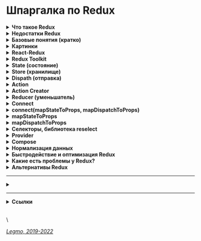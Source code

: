 # Шпаргалка по Redux

<details>

<summary><strong>Что такое Redux</strong></summary>

* Разработан в Facebook 2013
* Библиотека (а не фреймворк) для управления state. Реализует Flux-архитектуру.
* Её надо инсталлировать отдельно (не идёт в комплекте с React b т.д.)
* Позволяет создавать свой store и удобно работать с ним
* В частности, уменьшает связность - позволяет передавать данные не по цепочке props, а сразу в нужную компоненту

Есть несколько библиотек, которые очень хорошо дополняют Redux:\


* Immutable.js — немутабельные структуры данных для JavaScript! Используйте их для хранения состояния, чтобы быть уверенным, что оно не меняется там, где не должно, а также чтобы сохранить функциональную чистоту редьюсеров
* redux-thunk — используется когда нужно, чтобы действия (actions) имели какой-либо побочный эффект в дополнение к обновлению состояния приложения. Например, вызов REST API, или установка маршрутов (routes), или даже вызов других действий.
* reselect — используется для создания составных, лениво исполняемых отображений. Например для конкретного компонента вам может потребоваться:
  1. вставить только определенную часть глобального состояния, а не полностью
  2. вставить дополнительные производные данные, например "итого" или "результаты валидации данных", не сохраняя все это в состоянии

**Ссылки**

* [Хабр - Введение в Redux & React-redux](https://habr.com/ru/post/498860/)
* [Изучаем Redux на примере создания мини-Redux](https://medium.com/devschacht/jakob-lind-learn-redux-by-coding-a-mini-redux-d1a58e830514)
* [Создаем свой собственный Redux, часть 2: функция connect](https://medium.com/devschacht/jakob-lind-code-your-own-redux-part-2-the-connect-function-d941dc247c58)
* [Build Yourself a Redux (en)](https://zapier.com/engineering/how-to-build-redux/)

\


</details>

<details>

<summary><strong>Недостатки Redux</strong></summary>

* **Высокая связность**
  * Нарушение принципа "Low coupling, high cohesion" ()
  * Low cohesion вместо High
  * Управление состояние, которое должно быть цельным внутри компонента, оказывается размазанным по множеству файлов и сущностей.
  * Связи, которые должны оставаться внутри, выходят наружу.
  * Альтернатива - реализовать упарвление состоянием через хуки React (useReducer() и т.д.)
* **Много «кода ради кода»** (boilerplate кода)
  * Даже небольшое изменение функционала может потребовать относительно большие изменения в коде,
  * так еще и код этот однотипный и не несущий никакой полезной для данной конкретной задачи нагрузки.
  * Инструменты, направленные на решение этой проблемы, существуют — Redux Toolkit
* **Порог вхождения выше**
  * если человек уже умеет работать с функциональными / классовыми компонентами и понимает что такое методы жизненного цикла и «состояния компонента» — ему не так сложно обучиться управлением state на хуках. А понимание Flux-архитекутры (например Redux) требует некоторых усилий.

**Альтернативные точки зрения**

* Шаблоны и архитектуры не имеют плюсов и минусов сами по себе.\
  Плюсы и минусы у них есть только в сравнении с другой архитектурой / шаблоном.
* Redux - просто библиотека. Важно её корректно использовать.
* Redux уменьшает количество шаблонного кода по сравнению со старым «шаблоном Flux»: http://redux.js.org/usage/reducing-boilerplate
* Люди используют Redux, потому что хотят, чтобы поток данных через их JS-код был согласованным, предсказуемым и понятным по сравнению со кастомными JS-скриптами, которые не соответствуют какой-либо общей общей архитектуре или шаблонам программирования. Если вам не нужны эти преимущества, возможно, вам лучше написать кастомный JS.

**Ссылки**

* [Хабр - За что я не люблю Redux (2021)](https://habr.com/ru/post/563634/)
* [Оф. документация - Reducing Boilerplate](https://redux.js.org/usage/reducing-boilerplate)
* [Medium - Прощай, Redux (2018)](https://medium.com/devschacht/jack-scott-goodbye-redux-4f11cc3c6af5)

\


</details>

<details>

<summary><strong>Базовые понятия (кратко)</strong></summary>

* `Store` (хранилище) — объект, содержит объект `state` и методы для работы с ним.
  * `State` (состояние) — объект хранящий актуальное состояние системы.
  * Методы = как его менять, как получить актуальное состояние хранилища (`getstate`), как подписаться на изменения (`subscriber`)... Их может быть много.
* `Dispatch` (отправка) — один из методов `store`. Объединяет все методы для правки `state`.
  * Хотим произвести любые изменения в `state` - вызываем метод `dispatch`
* `Actions` — объекты которые мы из UI (React) передаем в метод `dispatch()`.
  * Единственный способ внесения правок в `state` — вызывать `dispatch`, внутри которого некий `action`
* `Type` и `Payload` — параметры объекта `action`
  * `type` — строка, имя метода который будет менять `state`. По нему Redux понимает — что именно мы хотим сделать с `state`
  * `payload` — данные, которые нужны для изменений `state`. Их может и не быть — например просто поменяли состояние системы на "Жду данных с сервера".
* `ActionCreators()` — функции, создают объект `Action`. Принимают данные-payload нужные для правки `state`, и возвращают объект `action` (с нужным type и payload).
  * Передавать `action` напрямую в `dispatch()` — плохой тон, код грязный и можно ошибиться. `ActionCreators()`
  * Мы диспатчим не `ActionCreator` - диспатчится его вызов. Т.е. запустится функция `dispatch()`, выполнит `ActionCreator`, и уже потом выполнится `dispatch()` с переданными в него результатами работы `ActionCreator` (т.е. с переданным объектом `Action`)
* `Reducers()` — функции внутри `dispatch()`. Отвечают за правку опр. части `state`. Принимают `action` и `state`, возвращают новый `state`
  * Принимают все `actions` входящие в `dispatch()`, и какой-то отдельный кусок `state` (например, отвечает за отдельную страницу).
  * Внутри стоит конструкция switch...case. Если `type` объекта `action` описан в этом switch - применяются изменения. Иначе - просто игнорируются
  * Нужны чтоб упростить работу со `state` — проще работать с каким-то небольшим объектом (например, описывающим состояние отдельной страницы). Для этого большой `state` дробят на части при помощи `reducers()`
  * Внутри `reducer` — набор методов для изменения данной части `state`.
  * `Reducer'у` делегировано преобразование веток `state`. Та самая "простынь" с кучей `switch`/`case`. Туда же пихают `actionCreator`.
* `Thunk()` — функция, делает какой-то асинхронный код и умеет `dispatch(actions)` . Нужна для асинхронных запросов.
  * Вызывается из UI (React), как обычный `dispatch()`
  * Внутри себя выполняет асинхронный код и диспатчит обычные `actions` .
  * React Thunk — отдельная библиотека, уже включена в Redux Toolkit. Добавляется в Redux и позволяет использовать асинхронный код внутри `dispatch()`.
  * В программировании `thunk` — это подпрограмма, используемая для ввода вычисления в другую подпрограмму. В основном используются для задержки вычисления до тех пор, пока не потребуется его результат, или для вставки операций в начале или конце другой подпрограммы.
  * Термин `thunk` возник как причудливая форма глагола _думать_ (разговорная форма прошедшего времени think.). Это относится к первоначальному использованию thunks в компиляторах ALGOL 60, что требовало специального анализа (размышления), чтобы определить, какой тип подпрограммы генерировать.
  * [Hexlet - Асинхронные запросы (Thunk). React: Redux Toolkit](https://ru.hexlet.io/courses/js-redux-toolkit/lessons/async-thunks/theory\_unit)
* `ThunkCreator()` — функция-обёртка `thunk()`. Нужна чтоб передать в `thunk()` данные-payload для правки `state` .
  * `Thunk` берёт данные из замыкания, образуемого `ThunkCreator()`. https://youtu.be/eWdnjfRu9Io?t=1087
  * Как и с `ActionCreator`, мы диспатчим не `ThunkCreator` - диспатчится его вызов. Т.е. запустится функция `dispatch()`, выполнит `ThunkCreator`, и уже потом выполнится `dispatch()` с переданными в него результатами работы `ThunkCreator` (т.е. с переданным `Thunk` который через замыкание получил нужные данные)
* `Saga()` — альтернатива `thunk`. Тоже библиотека. Сложнее, более продвинутая
  * https://habr.com/ru/post/351168/
  * Redux-saga — библиотека. Нацеленная делать сайд-эффекты проще и лучше путем работы с сагами.
  * Саги — дизайн паттерн проектирования. Пришел из мира распределенных транзакций, где сага управляет процессами, которые необходимо выполнять транзакционным способом, сохраняя состояние выполнения и компенсируя неудачные процессы.
  * Узнать больше
    * [Кузебюрдин (IT-Kamasutra) про Саги](https://youtu.be/EDCPrF8sXGA?t=526)
    * посмотреть [Применения паттерна Сага](https://www.youtube.com/watch?v=xDuwrtwYHu8) от Caitie McCaffrey,
    * [статья](http://citeseerx.ist.psu.edu/viewdoc/download?doi=10.1.1.93.7258\&rep=rep1\&type=pdf), которая первая описывает саги в отношении распределенных систем (если вы амбициозны)
  * Альтернативы redux-saga. Две самых популярных:
    * [redux-observable](https://github.com/redux-observable/redux-observable) (базируется на [RxJS](https://github.com/ReactiveX/rxjs))
    * [redux-logic](https://github.com/jeffbski/redux-logic) (базируется на RxJS наблюдателях, но даёт свободу писать логику в [других стилях](https://github.com/jeffbski/redux-logic#tldr)).
* `Middleware()` — функция-обёртка `dispatch()`. Нужна чтоб выполнить асинхронный код между отправкой из UI и `dispatch()`
  * В `store` приходит что-то (`action` или `thunk`). Это что-то не сразу попадает в `store`, а вначале обрабатывает функцией-обёрткой вокруг `Dispatch` — `Middleware`. Если это `Action` - `Middlewear` сразу пропустит его в `store`. Но, если это `thunk` — `middlewear` вначале выполнит его, дождётся ответа (если код был асинхронный), получит ответ и снова проверит — пришёл `action`, или ещё одни `thunk` (так тоже бывает). И так пока не придёт `action`.
  * Зачем это? Проблема в том, что `store` умеет работать только с `actions` (объектами). Если в него попадёт `thunk` ( функция, да ещё с асинхронными методами) — он ничего сделать не сможет. Поэтому, надо всю эту асинхронную логику где-то выполнить — между отправкой из UI и приходом в метод `store`. Для этого и сделали обёртку вокруг `store`.
  * Выполнять асинхронные запросы внутри `reducer` нельзя потому что
    * `reducer` должен быть чистой функцией
    * `reducer` должен отдавать новый `state` мгновенно, т.е. никаких ожиданий завершения асинхронного запроса
  * Redux предоставляет нам такую штуку как middleware, которая стоит между диспатчом экшена и редюсером.
  * Существует две самые популярные middleware библиотеки для асинхронных экшенов в Redux, это — Redux Thunk и Redux Saga..
  * Middleware компонуемы — несколько мидлваров можно объединить вместе, где каждый мидлвар не должен знать, что происходит до или после него в цепочке.
  * https://rajdee.gitbooks.io/redux-in-russian/content/docs/api/applyMiddleware.html
* `Selectors`, библиотека Reselect

**Итого**

* `state` — объект хранящий актуальное состояние
* `store` — объект-хранилище всего что связано с состоянием
* `subscriber` — метод для подписки на изменения в стэйте
* `dispatch` — метод, для изменения стэйта. Все манипуляции со стэйтом делаем через dispatch
* `action` — объект, который мы снаружи отправляем в метод dispatch. Содержит тип (какое изменение произвести) и, если надо, данные
* `reducer` — функция, которая получает отдельный кусок стэйта и action. Если нужно - применяет этот экшен к стейту и возвращает обновлённый кусок стэйта (потом из кусков собирается новый стэйт)

\


</details>

<details>

<summary><strong>Картинки</strong></summary>

<img src="../Assets/Img/architecture-redux-1.jpg" alt="Схема 1" data-size="original">

\


</details>

<details>

<summary><strong>React-Redux</strong></summary>

* Отдельная библиотека, выступает как прослойка между React и Redux.
* Позволяет работать с Redux не заморачиваясь кучей сложностей.
* Инкапсулирует часть вещей, прячет от нас всякие детали связанные с контекстом, store, dispatch, subscribe...
* Обладает очень простым интерфейсом.
* Самое интересное:
  * `<Provider store>` — позволяет создавать обёртку для React-приложения и делать состояние Redux доступным для всех компонентов-контейнеров в его иерархии.
  * `connect([mapStateToProps], [mapDispatchToProps], [mergeProps], [options])` — позволяет создавать компоненты высшего порядка. Это нужно для создания компонентов-контейнеров на основе базовых компонентов React.

**Ссылки**

* [Оф. документация React-redux (en)](https://react-redux.js.org/)
* [Оф. документация React - State и жизненный цикл](https://ru.reactjs.org/docs/state-and-lifecycle.html)
* [Redux и Thunk вместе с React. Руководство для чайников.](https://tuhub.ru/posts/redux-i-thunk-vmeste-react-rukovodstvo-dlya-chajnikov)

\


</details>

<details>

<summary><strong>Redux Toolkit</strong></summary>

* Библиотека от разработчиков Redux.
* Релиз — 2019.
* Аналог «Create React App» для React — можно работать и без неё, но с ней намного удобнее. До релиза библиотека называлась «redux-starter-kit»\


Зачем:

* помогает быстро начать использовать Redux;
* упрощает работу с типичными задачами и кодом Redux;
* позволяет использовать лучшие практики Redux по умолчанию;
* предлагает решения, которые уменьшают недоверие к бойлерплейтам.

Наиболее значимые функции:

* `configureStore` — функция, предназначенная упростить процесс создания и настройки хранилища (`store`);
  * Автоматически добавляет `redux-thunk` в store
  * Расширение `Redux DevTools` уже включено
* `createSlice` — объединяет в себе функционал createAction и createReducer;
  * теперь написание логики Redux сводится к конфигурации. Дайте ему имя, initialState и логику ваших редьюсеров, и Redux Toolkit уже предоставит вам:
    * автоматически генерирует action creators & action types.
    * кажется, заменяет константы
    * Эти редукторы передаются в createReducer()который обеспечивает неизменную логику для обновления состояния.
* `createReducer` — функция, помогающая лаконично и понятно описать и создать редьюсер;
  * заменяет `switch...case` ?
* `createAction` — возвращает функцию создателя действия для заданной строки типа действия;
  * возвращает action creator, которого можно экспортировать, а затем диспатчить
  * Когда вы вызываете action creator с аргументами, он автоматически становится объектом action.payload .
  * Строка, которую вы передаете в createAction, становится типом действия, которое вы затем можете использовать в своем редюсере.
* `createAsyncThunk` — похоже на createAction, но для случая отправки асинхронных действий
  * возвращает thunk action creator
  * Первый параметр — это тип действия Redux, но в этом случае строка не генерирует никаких функций редуктора автоматически, поскольку не знает деталей вашей реализации.
  * Второй параметр — это обратный вызов, в котором вы реализуете асинхронное поведение (например, выполнение вызовов ajax) и должны возвращать promise.
* `createSelector` — функция из библиотеки Reselect, переэкспортированная для простоты использования.
* `createEntityAdapter` — нормализовать объекты данных
  * создает удобную структуру для каждой коллекции. Очень похоже на то, что предоставляет библиотека normalizr
  * Предоставляет множество функций CRUD для обновления вашей коллекции в ваших редьюсерах.
  * Содержит функцию getSelectors() , которая предоставляет набор очень полезных селекторов (selectIds, selectEntities, selectAll, selectTotal, selectById), которые вы можете экспортировать.

**Ссылки**

* [Оф. документация React-redux (en)](https://redux-toolkit.js.org/)
* [Оф. документация React-redux (ru)](https://rajdee.gitbook.io/redux-toolkit-in-russian/soderzhanie/quick-start)
* [Habr - Redux Toolkit как средство эффективной Redux-разработки](https://habr.com/ru/company/inobitec/blog/481288/)
* [Medium - Reduce boilerplate with Redux Toolkit](https://medium.com/strands-tech-corner/reduce-boilerplate-with-redux-toolkit-d56047455d63)

\


</details>

<details>

<summary><strong>State (состояние)</strong></summary>

Cпециальный js-объект <внутри компонента>. Хранит данные, которые могут изменятся с течением времени.

Это инструмент, позволяющий обновлять пользовательский интерфейс, основываясь на событиях.

Задачи компоненты - отрисовывать какие-то данные. Эти данные всегда называются state (состояние приложения).

Узнать состояние компонента можно с помощью конструкции this.state.

Изменить состояние можно с помощью this.setState(), если передадим этой функции объект, представляющий новое состояние.

* **State-managment - управление данными**\
  Задумывая архитектуру нового приложения, первым делом всегда думать - как я собираюсь организовать state-managment (управление данными)? Чаще всего выбор зависит от того, в чём больше опыта. State (Business Logic Layer) важнее чем UI. Какие есть подходы к state-managment?
  * local state of class component - локальный state классовых компонент. Используется не всегда. Для простых, небольших задач, маленьких проектов.
  * Redux (одна из реализаций FLUX) - функциональное програмирование
  * MobX - ООП
  * и ещё много других
*   **Не изменяйте state напрямую**\
    // Неправильно `this.state.comment = 'Привет';`

    Вместо этого используйте setState(): // Правильно `this.setState({comment: 'Привет'});`

    Конструктор — это единственное место, где вы можете присвоить значение this.state напрямую.

    *   **Обновления state могут быть асинхронными**\
        React может сгруппировать несколько вызовов setState() в одно обновление для улучшения производительности.

        Поскольку this.props и this.state могут обновляться асинхронно, вы не должны полагаться на их текущее значение для вычисления следующего состояния.

        Например, следующий код может не обновить счётчик:

        // Неправильно

        ```
        this.setState({
          counter: this.state.counter + this.props.increment,
        });
        ```

        Правильно будет использовать второй вариант вызова setState(), который принимает функцию, а не объект. Эта функция получит предыдущее состояние в качестве первого аргумента и значения пропсов непосредственно во время обновления в качестве второго аргумента:

        // Правильно

        ```
        this.setState((state, props) => ({
          counter: state.counter + props.increment
        }));
        ```
*   **Однонаправленный поток данных**\
    В иерархии компонентов, ни родительский, ни дочерние компоненты не знают, задано ли состояние другого компонента. Также не важно, как был создан определённый компонент — с помощью функции или класса. Состояние часто называют «локальным», «внутренним» или инкапсулированным. Оно доступно только для самого компонента и скрыто от других. Компонент может передать своё состояние вниз по дереву в виде пропсов дочерних компонентов:

    `<h2>Сейчас {this.state.date.toLocaleTimeString()}.</h2>`

    Своё состояние можно передать и другому пользовательскому компоненту:

    `<FormattedDate date={this.state.date} />`

    Компонент FormattedDate получает date через пропсы, но он не знает, откуда они взялись изначально — из состояния Clock, пропсов Clock или просто JavaScript-выражения:

    ```
      function FormattedDate(props) {
        return <h2>Сейчас {props.date.toLocaleTimeString()}.</h2>;
      }
    ```

Этот процесс называется «нисходящим» («top-down») или «однонаправленным» («unidirectional») потоком данных. Состояние всегда принадлежит определённому компоненту, а любые производные этого состояния могут влиять только на компоненты, находящиеся «ниже» в дереве компонентов.

Если представить иерархию компонентов как водопад пропсов, то состояние каждого компонента похоже на дополнительный источник, который сливается с водопадом в произвольной точке, но также течёт вниз.

**Ссылки**

* https://ru.reactjs.org/docs/state-and-lifecycle.html

\


</details>

<details>

<summary><strong>Store (хранилище)</strong></summary>

ООП-объект, который управляет state (объект хранящий состояние приложения)

Там лежит:

* сам state
* методы для работы с ним

Создаётся при помощи метода(?) createStore(reducers)

\


</details>

<details>

<summary><strong>Dispath (отправка)</strong></summary>

* https://youtu.be/AyCBG4LcUSA?t=141
* англ. "отправка"
* Метод объекта store, который предназначен для вызова всех методов, изменяющих store
* Т.е. вместо того чтобы прокидывать кучу разных методов, мы отдаём один единственный - disptach.
* В него передаём объект action, у которого указан type и есть нужные данные. Dispatch, на основе этого type и данных, вносит правки в store (прежде всего - в state)

Метод объекта store, через который вызываем все другие методы объекта Store (что изменить state, т.е. состояние приложения)

Мы вводим в наш объект store один единственный метод, через который будем вызывать все другие методы объекта.

Он принимает некий объект action. Выглядит так: dispath(action).

У action обязательно должно быть текстовое свойство type='' - в нём передаётся название требуемого действия (т.е. метода).

Эти текстовые названия всегда пишутся заглавными.

State всегда меняется через dispath(action)

\


</details>

<details>

<summary><strong>Action</strong></summary>

* объект, который через метод dispath передаётся в наш объект store, и там производит некие действия с данными (state)

У action есть как минимум одно свойство, type. По type dispath определяет, какие именно действия надо произвести со state (какую ветку действий выбрать)

* Если в компоненте один коллбэк вызывает последовательно несколько actions один за другим - они выполнятся в том же порядке?
* Ответ — «да». Redux store не возьмёт в работу второй action, пока не выполнится первый. Иначе бы Redux не мог нормально управлять state.

\


</details>

<details>

<summary><strong>Action Creator</strong></summary>

* вспомогательная функция, которая создаёт нужный объект-action. В компоненте хотим вызвать dispatch с каким-то экшеном, чтоб изменить стэйт. Для этого заранее создали в редьюсере экшен-криэйтор для данного экшена. Этот экшен-криэйтор импортировали в компоненту. В компонененте вызвали dispatch(экшен\_криэйтор(payload)). Зачем надо? Сложно сказать. По идее. у action может быть сложная структура объекта. Чтоб каждый раз её заново не писать - сделали такую штуку.

Функции, которые возвращают объект action. То, что передаётся в mapDispatchToProps

Содержит action - type и список данных, которые может получать.

Пример: export const updateTaskStatus = (status, id) => ({ type: UPDATE\_TASK\_STATUS, newStatus: status, taskId: id, });

\


</details>

<details>

<summary><strong>Reducer (уменьшатель)</strong></summary>

Чистая функция, принимает state и action. Та самая простынь, где много switch

Применяет action к этому state (если нужно) и возвращает новый state (если не изменился - тот же).

Позволяет разделить метод dispath на отдельные куски, чтоб с ним было удобнее работать.

Обычно каждый reducer отвечает за какую-то ветку state - например этот работает с одной страницей, а тот с другой; или один работает с цитатами, а другой с пользователями.

Reducers - это отдельные функции, а не методы объекта store. Они лежат отдельно от store. Поэтому store (и его метод dispatch) не в курсе, какой action какому reducer нужен - мы отправляем любой входящий action всем имеющимся reducers. Для работы reducer ему кроме action нужен ещё и state. Но, мы не отправляем весь state целиком каждому reducer - нет, каждому мы отправляем только ту ветку, с которой он работает.

Reducer - только преобразователь. Он не вызывает subscriber и другие callbacks.

Если тип action неизвестен - выдаём изначальный state

```javascript
    const task_tables_reducer = (state = initialState, action) => {
  switch (action.type) {
    case IS_PAGINATION: {
      return {...state};
    }
    default:
      return state;
  }
}
```

Смотри также в разделе «[React — Компоненты. Компоненты = чистые функции](react.md)»

\


</details>

<details>

<summary><strong>Connect</strong></summary>

connect(\[mapStateToProps], \[mapDispatchToProps], \[mergeProps], \[options])

API react-redux connect() используется для создания компонентов-контейнеров, которые подключены к хранилищу Redux.

Если вам, в React-компоненте, нужно получать данные из хранилища, или требуется диспетчеризовать действия, или нужно делать и то и другое, вы можете преобразовать обычный компонент в компонент-контейнер, обернув его в компонент высшего порядка, возвращаемый функцией connect() из react-redux.

Если ваше React-приложение использует несколько хранилищ Redux, то connect() позволяет легко указывать конкретное хранилище, к которому должен быть подключён компонент-контейнер.

**Ссылки**

* [Habr - Использование функции connect() из пакета react-redux](https://habr.com/ru/company/ruvds/blog/423157/)

\


</details>

<details>

<summary><strong>connect(mapStateToProps, mapDispatchToProps)</strong></summary>

* API-функция предоставляемая пакетом react-redux.\


Позволяет создавать контейнерные компоненты

Пробрасывает в презентационную компоненту данные из store, в виде props. Благодаря mapStateToProps

Подписывает презентационную компоненту на все изменения state, которые мы объявили в mapStateToProps

Позволяет контейнерной компоненте изменять store, благодаря mapDispatchToProps

Connect автоматически делает подключенные компоненты «чистыми», то есть они будут повторно рендериться только при изменении их props — тоесть, когда изменяется их срез состояния Redux. Это предотвращает ненужный ре-рендер и ускоряет работу приложения.

Connect() используется для создания компонентов-контейнеров, которые подключены к хранилищу Redux. Хранилище, к которому осуществляется подключение, получают от самого верхнего предка компонента с использованием механизма контекста React.

Если вам, в React-компоненте, нужно получать данные из хранилища, или требуется диспетчеризовать действия, или нужно делать и то и другое, вы можете преобразовать обычный компонент в компонент-контейнер, обернув его в компонент высшего порядка, возвращаемый функцией connect() из react-redux.

Вы можете создать компонент-контейнер самостоятельно и вручную подписать компонент на хранилище Redux, используя команду store.subscribe(). Однако использование функции connect() означает применение некоторых улучшений и оптимизаций производительности, которые, вы, возможно, не сможете задействовать при использовании других механизмов.

Функция connect(), кроме того, даёт разработчику дополнительную гибкость, позволяя настраивать компоненты-контейнеры на получение динамических свойств, основываясь на свойствах, первоначально им переданных. Это оказывается очень кстати для получения выборок из состояния, основываясь на свойствах, или для привязки генераторов действий к конкретной переменной из свойств.

Если ваше React-приложение использует несколько хранилищ Redux, то connect() позволяет легко указывать конкретное хранилище, к которому должен быть подключён компонент-контейнер.

Прежде чем преобразовывать обычный компонент React в компонент-контейнер с использованием connect(), нужно создать хранилище Redux, к которому будет подключён этот компонент.

Функция connect(), предоставляемая пакетом react-redux, может принимать до четырёх аргументов, каждый из которых является необязательным. После вызова функции connect() возвращается компонент высшего порядка, который можно использовать для оборачивания любого компонента React.

```javascript
connect([mapStateToProps], [mapDispatchToProps], [mergeProps], [options]) 
```

**mergeProps**\
Если функции connect() передаётся аргумент mergeProps, то он представляет собой функцию, которая принимает следующие три параметра:

* stateProps — объект свойств, возвращённый из вызова mapStateToProps().
* dispatchProps — объект свойств с генераторами действий из mapDispatchToProps().
* ownProps — исходные свойства, полученные компонентом.

Эта функция возвращает простой объект со свойствами, который будет передан заключённому в обёртку компоненту. Это полезно для осуществления условного маппинга части состояния хранилища Redux или генераторов действий на основе свойств.

Если connect() не передают эту функцию, то используется её стандартная реализация:

```javascript
  const mergeProps = (stateProps, dispatchProps, ownProps) => {
    return Object.assign({}, ownProps, stateProps, dispatchProps)
  }
```

**options**\
Объект с параметрами. Необязательный объект, передаваемый функции connect() в качестве четвёртого аргумента.

Содержит параметры, предназначенные для изменения поведения этой функции. Так, connect() представляет собой специальную реализации функции connectAdvanced(), она принимает большинство параметров, доступных connectAdvanced(), а также некоторые дополнительные параметры.

[Страница документации](https://react-redux.js.org/api/connect) - какие параметры можно использовать с connect(), и как они модифицируют поведение этой функции.

**Ссылки**

* [Использование функции connect() из пакета react-redux](https://habr.com/ru/company/ruvds/blog/423157/)
* [Оф. документация React-redux (en)](https://react-redux.js.org/)
* [Создаем свой собственный Redux, часть 2: функция connect](https://medium.com/devschacht/jakob-lind-code-your-own-redux-part-2-the-connect-function-d941dc247c58)

\


</details>

<details>

<summary><strong>mapStateToProps</strong></summary>

Функция, возвращает либо обычный объект, либо другую функцию.

Передача mapStateToProps в качестве аргумента для функции connect() приводит к подписке компонента-контейнера на обновления Redux Store. mapStateToProps будет вызываться каждый раз, когда состояние Store изменяется. Если слежение за обновлениями состояния не нужно - передайте connect() в качестве значения этого аргумента undefined или null.

mapStateToProps() объявляется с двумя параметрами, второй из которых является необязательным:

* Первый параметр представляет собой текущее состояние хранилища Redux.
*   Второй параметр (ownProps), если его передают, представляет собой объект свойств, переданных компоненту

    ```javascript
        const mapStateToProps = (state, ownProps) => ({
        coin: coinSelector(state, ownProps),
        isLoading: isCoinsLoadingSelector(state),
      });
    ```

**ownProps**\
Это свойства компонента.

Как уже было сказано, функции mapStateToProps и mapDispatchToProps, переданные connect(), могут быть объявлены со вторым параметром ownProps, представляющим собой свойства компонента.

Однако тут есть одна проблема. Если число обязательных параметров объявленной функции mapStateToProps меньше, чем 2, тогда ownProps передаваться не будет. Но если функция объявлена с отсутствием обязательных параметров или, как минимум, с 2 параметрами, ownProps будет передаваться.

***

Если из mapStateToProps будет возвращён обычный объект, то возвращённый объект stateProps объединяется со свойствами компонента.

Если же mapStateToProps возвращает функцию, то эта функция используется как mapStateToProps для каждого экземпляра компонента. Это может пригодиться для улучшения производительности рендеринга и для мемоизации.

**Ссылки**

* [Использование функции connect() из пакета react-redux](https://habr.com/ru/company/ruvds/blog/423157/)

\


</details>

<details>

<summary><strong>mapDispatchToProps</strong></summary>

Объект, содержащий набор actionCreators.\


Может быть либо объектом, либо функцией, которая возвращает обычный объект или другую функцию.

Используется в connect

Позволяет контейнерной компоненте диспатчить изменения в store

Если в качестве аргумента mapDispatchToProps используется объект, то каждая функция в объекте будет воспринята в качестве генератора действий Redux и обёрнута в вызов метода хранилища dispatch(), что позволит вызывать его напрямую. Получившийся в результате объект с генераторами действий, dispatchProps, будет объединён со свойствами компонента.

При использовании в качестве аргумента mapDispatchToProps функции программист должен самостоятельно позаботиться о возврате объекта dispatchProps, который осуществляет привязку генераторов действий с использованием метода хранилища dispatch(). Эта функция принимает, в качестве первого параметра, метод хранилища dispatch(). Как и в случае с mapStateToProps, функция также может принимать необязательный второй параметр ownProps, который описывает маппинг с исходными свойствами, переданными компоненту.

Если эта функция возвращает другую функцию, то возвращённая функция используется в роли mapDispatchToProps, что может быть полезным для целей повышения производительности рендеринга и мемоизации.

**Ссылки**

* [Использование функции connect() из пакета react-redux](https://habr.com/ru/company/ruvds/blog/423157/)

\


</details>

<details>

<summary><strong>Селекторы, библиотека reselect</strong></summary>

Функция, принимает весь стэйт целиком, достаёт и обрабатывает какие-то данные и передаёт их в `mapStateToPros` (и дальше в UI).

Отдельный архитектурный слой, занимается получением, комбинированием и преобразованием данных. Например, данные из этого куска стэйта надо как-то обработать, объединить с данными из другого куска стэйта, отфильтровать, убрать дубли и только потом передать в React.

Зачем нужны - чтобы разделить структуру данных в стэйте (BLL) и React (UI). Если мы поменяем структуру данных в стэйте, например переименуем какой-то объект, разделим его на несколько и т.д.- хорошо бы иметь одно место, где можно внести изменения. Иначе придётся прыгать по всем `mapStateToPros` приложения и менять структуру вручную.

`mapStateToPros` - предоставляется библиотекой React-Redux.

**Проблемы селекторов** В Redux нельзя подписаться на изменение конкретного кусочка данных. Изначально, можно лишь узнать о том, что "где-то что-то изменилось".\
Т.к. 'mapStateToProps' вызывается в каждом компоненте при каждом изменении стэйта — каждый селектор тоже будет вызываться при каждом изменении стэйта. Даже если меняется совсем другая ветка. А если селектор плюс ко всему делает `.map()`, `.filter()`, `.reduce()` и т.д. — он ещё и создаёт новый объект (даже если данные в него пришли те же) => будет ненужный ре-рендер страницы.\
Основные проблемы:

* Могут вызывать ненужные ре-рендеры страниц при каждом изменении в глобальном стэйте.
* Могут иметь сложную логику вычислений => будут создавать большую нагрузку, долго вычислять (вызываются при каждом изменении в глобальном стэйте).
* Трудны в отладке - debugger поставленный в селекторе вызывается при каждом изменении в глобальном стэйте, а не тогда когда меняется что-то в части стэйта с которой работает данный селектор.

**Библиотека `reselect`** [GitHub - Reselect](https://github.com/reduxjs/reselect).\
Библиотека для создания мемоизированных "селекторных" функций.\
Мемоизация = сохранение результатов выполнения функций для предотвращения повторных вычислений.\
Селектор по-прежнему вызывается каждый раз когда хоть что-то меняется в глобальном стэйте. Но результаты работы селектора сохранены, и при каждом новом вызове отдаётся этот сохранённый результат.\
При этом объявлены «зависимости» - от каких частей стэйта зависит данный селектор. Если эти части меняются - результат работы селектора вычисляется и запоминается заново. Т.е.:\


* мы возвращаем тот же массив, а не его копию - не будет ре-рендера
* мы не запускаем вычисления внутри селектора - не будет тратиться время и вычислительная мощность
* мы не запускаем вычисления внутри селектора - не попадаем в саму функцию, а значит debugger лишний рах не вызывается

Не используйте reselect там, где не происходит вычислений.\
Не надо лишний раз засорять память, reselect трудно ускорить, и кеширование тут не поможет.\
Отдавая кеширование на откуп библиотеке, вы рискуете по неосторожности загадить память кешом. В браузере у вас один пользователь, да и страничка живет недолго, а на сервер приходит много пользователей, и процесс там живет долго.

**Ссылки**

* [Habr - Готовим селекторы в Redux](https://habr.com/ru/post/564004/)
* [Habr - Несколько способов оптимизировать React-Redux приложение](https://habr.com/ru/post/490526/)
* [It-Kamasutra - React JS - селекторы (reselect part 1)](https://youtu.be/qzxL8qdPMgU)
* [It-Kamasutra - React JS - mapStateToProps (reselect часть 2)](https://youtu.be/\_jyrQh0ZdTA)
* [It-Kamasutra - React JS - mapStateToProps (reselect часть 3)](https://youtu.be/nDh92Vnf3\_k)\

* [GitHub - Reselect](https://github.com/reduxjs/reselect)
* [Reselect - библиотека селекторов для Redux](https://github.com/devSchacht/translations/blob/master/articles/reselect-selector-library-for-redux/readme.md)

</details>

<details>

<summary><strong>Provider</strong></summary>

Компонент, оборачивается вокруг корневой компоненты (). Позволяет передавать store всем потомкам - теперь у connect() есть доступ к store

Пакет react-redux предоставляет разработчику компонент , который можно использоваться для оборачивания корневого компонента приложения. Он принимает свойство store. Предполагается, что оно представляет собой ссылку на хранилище Redux, которое планируется использовать в приложении. Свойство store передаётся, в соответствии с иерархией приложения, компонентам-контейнерам, с использованием механизма контекста React:

\


</details>

<details>

<summary><strong>Compose</strong></summary>

Подход из функционального программирования Реализацию этой функции предоставляет, в частности, Redux

Позволяет объединить несколько последовательных вызовов функций. Полезно в ситуации конвейера - мы передаём данные в функцию A, результат её работы передаётся в функцию B, результат работы B передаётся в C... и так далее

```javascript
compose(
      connect(mapStateToProps, mapDispatchToProps),
      withAuthRedirect
)
(component)
```

Оборачивание идёт "снизу вверх" - вначале обернёт withAuthRedirect(), потом connect(mapStateToProps, mapDispatchToProps)()

**Ссылки**

* [YouTube - IT Kamasutra 70](https://www.youtube.com/watch?v=tf4E6tw8ZVw)

\


</details>

<details>

<summary><strong>Нормализация данных</strong></summary>

`Нормализация` — процесс удаления избыточных данных. Для приведения структуры БД к виду, обеспечивающему минимальную логическую избыточность.\
Избыточность устраняется, как правило, за счёт декомпозиции отношений (таблиц), т.е. разбиения одной таблицы на несколько.

**Основные пункты нормализации**

* Упорядочивание данных в логические группы или наборы.
* Нахождение связей между наборами данных (например «один-ко-многим» и «многие-ко-многим»).
* Минимизация избыточности данных.

**Преимущества нормализованной базы данных**

* Можно производить сложные выборки данных относительно простыми SQL-запросами.
* Целостность данных — позволяет надежно хранить данные.
* Предотвращает появление «избыточности» хранимых данных. Данные всегда хранятся только в одном месте, что делает легким процесс вставки, обновления и удаления данных.
* Масштабируемость – возможность системы справляться с будущим ростом. База должна работать быстро, когда число пользователей и объемы данных возрастают.

***

Большинство приложений работают с данными, которые имеют вложенную структуру.\
Например, у постов в блоге есть автор и комментарии. У комментариев тоже есть авторы и могут быть лайки.

Работать с такой структурой напрямую тяжело по нескольким причинам:

* Внутри неё дублируются данные, например, author. Из-за этого усложняется обновление
* Логика редьюсеров становится тем сложнее, чем больше вложенность

Правильный подход при работе с Redux — воспринимать его как реляционную базу данных.\
Данные внутри хранилища должны быть нормализованы.\
При таком взгляде каждый слайс работающий с набором сущностей может восприниматься как отдельная таблица в базе данных.

Основные принципы организации данных в хранилище:

* Каждая сущность хранится в своём редьюсере.
* Коллекция сущностей одного типа хранится в виде объекта, где ключи — идентификаторы объектов, а значения — сами объекты.
* Порядок данных в этом объекте задаётся отдельным массивом состоящим только из идентификаторов.
* Данные ссылаются друг на друга только по идентификаторам.

Каждая сущность хранится в своём собственном редьюсере.\
Объект entities хранит сами сущности, а ids - идентификаторы.\


Преимущества:

* Данные не повторяются — достаточно поменять только одно место при их изменении
* Редьюсеры не имеют вложенности
* Данные в таком виде легко извлекать и модифицировать

***

`Реляционная база данных` — информация хранится в таблицах, связанных друг с другом опр. отношениями.\
Эти отношения позволяют извлекать и объединять данные из одной или нескольких таблиц с помощью одного запроса.

***

В Redux рекомендуются

* использовать минимальное состояние хранилища
* извлекать из него данные только по мере необходимости.
* относиться к хранилищу как к базе данных
* хранить данные в максимально нормлизованным, без вложений и….
* хранить каждую сущность в объекте, хранящемся с идентификатором в качестве ключа. Используйте ID для ссылки на нее из других сущностей или списков.
  * То есть хранить, например списки хранить не как массив, а как объект с ключом идентификатором.
  * Это явно не удобно для использования в некоторых компонентах, но обеспечивает максимальную производительность.

Для того, чтобы извлекать данные для компонентов у нас есть селекторы, которые как раз нормализуют данные.

Итого, используем селекторы + Reselect для мемоизации (чтоб не высчитывать данные каждый раз, а только если поменялись зависимости)

***

* Когда часть данных дублируется в нескольких местах, становится сложнее убедиться, что она обновляется надлежащим образом.
* Вложенные данные означают, что соответствующая логика редуктора должна быть более вложенной и, следовательно, более сложной. В частности, попытка обновить глубоко вложенное поле может очень быстро стать очень уродливой.
* Поскольку для неизменяемых обновлений данных также требуется копирование и обновление всех предков в дереве состояний, а новые ссылки на объекты приведут к повторному отображению подключенных компонентов пользовательского интерфейса, обновление глубоко вложенного объекта данных может привести к повторному отображению совершенно не связанных компонентов пользовательского интерфейса, даже если данные, которые они отображают, не были скопированы.на самом деле изменилось.

Из-за этого рекомендуемый подход к управлению реляционными или вложенными данными в хранилище Redux заключается в том, чтобы обрабатывать часть вашего хранилища, как если бы это была база данных, и сохранять эти данные в нормализованной форме.

Основными концепциями нормализации данных являются:

* Каждый тип данных получает свою собственную "таблицу" в состоянии.
* Каждая "таблица данных" должна хранить отдельные элементы в объекте, с идентификаторами элементов в качестве ключей и самих элементов в качестве значений.
* Любые ссылки на отдельные элементы должны выполняться путем сохранения идентификатора элемента.
* Для указания порядка следует использовать массивы идентификаторов.

В целом эта структура состояний намного более плоская. По сравнению с исходным вложенным форматом это улучшение в нескольких отношениях:

* Поскольку каждый элемент определен только в одном месте, нам не нужно пытаться вносить изменения в нескольких местах, если этот элемент обновляется.
* Логика редуктора не должна иметь дело с глубокими уровнями вложенности, поэтому, вероятно, будет намного проще.
* Логика для извлечения или обновления данного элемента теперь довольно проста и последовательна. Учитывая тип элемента и его идентификатор, мы можем напрямую найти его за пару простых шагов, без необходимости копаться в других объектах, чтобы найти его.
* Поскольку каждый тип данных разделен, обновление, подобное изменению текста комментария, потребует только новых копий части дерева "комментарии> byId> комментарий". Обычно это будет означать меньшее количество частей пользовательского интерфейса, которые необходимо обновить, поскольку их данные изменились. В отличие от этого, обновление комментария в исходной вложенной форме потребовало бы обновления объекта комментария, родительского объекта post, массива всех объектов post и, вероятно, привело бы к повторному отображению всех компонентов Post и компонентов комментариев в пользовательском интерфейсе.

Обратите внимание, что нормализованная структура состояний обычно подразумевает, что подключено больше компонентов, и каждый компонент отвечает за поиск своих собственных данных, в отличие от нескольких подключенных компонентов, которые просматривают большие объемы данных и передают все эти данные вниз. Как оказалось, подключенные родительские компоненты просто передают идентификаторы элементов подключенным дочерним элементам - это хороший шаблон для оптимизации производительности пользовательского интерфейса в приложении React Redux, поэтому нормализация состояния играет ключевую роль в повышении производительности.

**Упорядочивание нормализованных данных в state**

Типичное приложение, скорее всего, будет иметь смесь реляционных и нереляционных данных. Хотя не существует единого правила, точно определяющего, как должны быть организованы эти разные типы данных, одним из распространенных шаблонов является помещение реляционных "таблиц" под общий родительский ключ, такой как "entities".

Это может быть расширено несколькими способами. Например, приложение, которое выполняет большое редактирование объектов, может захотеть сохранить два набора "таблиц" в состоянии, один для "текущих" значений элементов и один для " незавершенных" значений элементов. Когда элемент редактируется, его значения могут быть скопированы в раздел " незавершенное производство", и любые действия, которые его обновляют, будут применены к копии "незавершенного производства", позволяя форме редактирования управляться этим набором данных, в то время как другая часть пользовательского интерфейсапо-прежнему ссылается на оригинальную версию. "Сброс" формы редактирования просто потребовал бы удаления элемента из раздела "незавершенное производство" и повторного копирования исходных данных из "текущего" в " незавершенное производство", в то время как "применение" изменений потребовало бы копирования значений из " незавершенного производства".переход от раздела "прогресс" к разделу "текущий".

**Взаимосвязи и таблицы**

Поскольку мы рассматриваем часть нашего хранилища Redux как "базу данных", многие принципы проектирования баз данных также применимы и здесь. Например, если у нас есть связь "многие ко многим", мы можем смоделировать ее, используя промежуточную таблицу, в которой хранятся идентификаторы соответствующих элементов (часто называемую "таблицей соединений" или "ассоциативной таблицей"). Для согласованности мы, вероятно, также хотели бы использовать тот же byIdallIdsподход и, который мы использовали для фактических таблиц элементов.

Такие операции, как "Поиск всех книг этого автора", могут быть легко выполнены с помощью одного цикла над таблицей соединений. Учитывая типичные объемы данных в клиентском приложении и скорость движков Javascript, этот вид операций, вероятно, будет иметь достаточно высокую производительность для большинства вариантов использования.

**Нормализация вложенных данных**

Поскольку API-интерфейсы часто отправляют обратно данные во вложенной форме, эти данные необходимо преобразовать в нормализованную форму, прежде чем их можно будет включить в дерево состояний. Для этой задачи обычно используется библиотека Normalizr. Вы можете определить типы схем и отношения, передать схему и данные ответа в Normalizr, и он выведет нормализованное преобразование ответа. Затем этот вывод можно включить в действие и использовать для обновления хранилища. Смотрите документацию Normalizr для получения более подробной информации о его использовании.

**Ссылки**

* [Hexlet - Нормализация данных в Redux](https://ru.hexlet.io/courses/js-redux-toolkit/lessons/data-normalization/theory\_unit)
* [Нормализация данных в Redux flow, мемоизация и Reselect](https://xakplant.ru/2020/02/14/%D0%BD%D0%BE%D1%80%D0%BC%D0%B0%D0%BB%D0%B8%D0%B7%D0%B0%D1%86%D0%B8%D1%8F-%D0%B4%D0%B0%D0%BD%D0%BD%D1%8B%D1%85-%D0%B2-redux-flow-%D0%BC%D0%B5%D0%BC%D0%BE%D0%B8%D0%B7%D0%B0%D1%86%D0%B8%D1%8F-%D0%B8-res/)
* [Dan Abramov - Redux: Normalizing the State Shape](https://egghead.io/lessons/javascript-redux-normalizing-the-state-shape#/guidelinesModal)
* [GitHub - Normalizing State Shape (2018)](https://github.com/js-ru/redux-ru/blob/master/docs/recipes/reducers/NormalizingStateShape.md)
* [Реляционные базы данных для чайников](https://ruseller.com/lessons.php?id=1664)
* [Нормализация баз данных простыми словами](https://info-comp.ru/database-normalization)

</details>

<details>

<summary><strong>Быстродействие и оптимизация Redux</strong></summary>

**Ссылки**

* [Habr - Несколько способов оптимизировать React-Redux приложение](https://habr.com/ru/post/490526/)
* [Habr - Готовим селекторы в Redux](https://habr.com/ru/post/564004/)
* [Почему не надо сохранять props в state](https://riptutorial.com/ru/reactjs/example/15854/%D0%BE%D0%B1%D1%89%D0%B8%D0%B9-%D0%B0%D0%BD%D1%82%D0%B8%D0%BF%D0%B0%D1%82%D1%82%D0%B5%D1%80%D0%BD)
* [Как не надо писать React: неправильные шаблоны и проблемы в React](https://webformyself.com/kak-ne-nado-pisat-react-nepravilnye-shablony-i-problemy-v-react/)
* [см. раздел «React» - Быстродействие и оптимизация React](react.md)

\


</details>

<details>

<summary><strong>Какие есть проблемы у Redux?</strong></summary>

* большая связность (?) - состояние всех компонент хранится в одном месте (глоальный стор), сложно перенести модуль в другой проект, надо тянуть за собой структуру Redux. Концепции «изолированных модулей», «слои», реализация состояния хуками...
* много кода ради кода
* многословность(даже в связке с redux-toolkit),
* необходимость выбирать дополнительный слой(redux-thunk, redux-saga, redux-observable).

\*\*\* А:\
Редакс не умеет идиоматически описывать события — когда у вас что-то произошло, и вам просто надо сайдэффекты. В терминах редакса это всегда превращается в монстров, когда пишут в стейт какие-нибудь пустые объекты (для change detection), и запускают рендер компонентов, когда он по факту не нужен (редакс не умеет просто сообщить в реакт о факте изменения стейта, это обязательно сопровождается рендером). Из-за этого всего неаккуратная попытка создания в редаксе сайдэффектов на какие-нибудь частые события (scroll, мыша) может очень легко отожрать весь процессор и привести к тормозам на ровном месте. При этом весь код будет написан "по заветам" официальной документации.

принципиально нет человеческого способа доставить обновление стейта в компонент реакта без рендера. Способ придумать можно, но будет несколько… нечеловечески.

в компоненте есть ref на какой-то внутренний элемент, и надо с этим элементом что-то делать при некоторых изменениях редуксового стора, но без перерендера самого компонента?

B: У меня у самого есть вопросы к реализации вычислимых полей через селекторы, равно как и использование чистых функций в языке без даже намека на ссылочную прозрачность.

Но конкретно для вашего примера сразу несколько вариантов приходит в голову

* Просто импортировать стор в компонент вручную и вручную привязаться к стору через subscribe внутри компонента, один раз при создании компонента.
* Написать свою обертку вокруг useSelector, которая будет принимать на вход селектор и колбек, который нужно дернуть при изменении результата селектора. Внутри обертки дергаем useSelector со вторым параметром (prev, next) => {if(prev !== next) {setTimeout(()=>callback(next))};return true}
* Тупо мутировать стейт, но тогда не понятно как передавать информацию об изменении, и почему просто не использовать отдельный синглтон

Первые два способа может и не совсем стандартные, но вроде должны работать.

\


</details>

<details>

<summary><strong>Альтернативы Redux</strong></summary>

* Хуки, в частности: useState, useReducer, useContext, пользовательские хуки. Ну и ContexAPI
* [MobX](https://medium.com/@fabledva/%D0%BF%D0%B5%D1%80%D0%B5%D0%B2%D0%BE%D0%B4-%D0%B4%D0%BE%D0%BA%D1%83%D0%BC%D0%B5%D0%BD%D1%82%D0%B0%D1%86%D0%B8%D0%B8-%D0%BF%D0%BE-mobx-js-%D1%87%D0%B0%D1%81%D1%82%D1%8C-%D0%BF%D0%B5%D1%80%D0%B2%D0%B0%D1%8F-8c2481fd3505)
* [React Query](https://my-js.org/docs/guide/react-query/)
  * библиотека для получения, кеширования, синхронизации и обновления состояния React-приложениях, хранящегося на сервере
* SWR — альтернатива React Query
* [Recoil](https://reactdev.ru/libs/recoil/) — новая библиотека для управления состоянием от Facebook
* Overmind

**Ссылки**

*

\


</details>

***

<details>

<summary></summary>

**Ссылки**

* [Лучшие практики React AJAX](https://tuhub.ru/posts/luchshie-praktiki-react-ajax)
* [Redux и Thunk вместе с React. Руководство для чайников.](https://tuhub.ru/posts/redux-i-thunk-vmeste-react-rukovodstvo-dlya-chajnikov)

\


</details>

***

<details>

<summary><strong>Ссылки</strong></summary>

* [Оф. документация React-redux (en)](https://react-redux.js.org/)
* [Оф. документация React-redux (ru)](https://rajdee.gitbooks.io/redux-in-russian/content/)
* [Оф. документация React-redux (ru, v2 - GitHub)](https://github.com/rajdee/redux-in-russian)
* [Оф. документация Redux Devtools (ru)](https://github.com/reduxjs/redux-devtools)
* [Изучаем Redux на примере создания мини-Redux](https://medium.com/devschacht/jakob-lind-learn-redux-by-coding-a-mini-redux-d1a58e830514)
* [Создаем свой собственный Redux, часть 2: функция connect](https://medium.com/devschacht/jakob-lind-code-your-own-redux-part-2-the-connect-function-d941dc247c58)
* [Build Yourself a Redux (en)](https://zapier.com/engineering/how-to-build-redux/)
* [Redux и Thunk вместе с React. Руководство для чайников](https://tuhub.ru/posts/redux-i-thunk-vmeste-react-rukovodstvo-dlya-chajnikov)

\


</details>

\
\


[_Legmo, 2019-2022_](https://github.com/Legmo/notes/)
